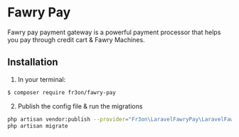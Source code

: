 # Fawry Pay
Fawry pay payment gateway is a powerful payment processor that helps you pay through credit cart & Fawry Machines.

## Installation

1) In your terminal:

``` bash
$ composer require fr3on/fawry-pay
```

2) Publish the config file & run the migrations 

```bash
php artisan vendor:publish --provider="Fr3on\LaravelFawryPay\LaravelFawryPayServiceProvider"
php artisan migrate
```
